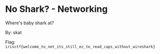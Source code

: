 # No Shark? - Networking

Where's baby shark at?

By: skat

Flag: `irisctf{welcome_to_net_its_still_ez_to_read_caps_without_wireshark}`
